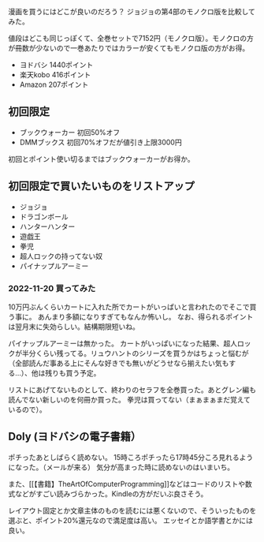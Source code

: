 漫画を買うにはどこが良いのだろう？
ジョジョの第4部のモノクロ版を比較してみた。

値段はどこも同じっぽくて、全巻セットで7152円（モノクロ版）。モノクロの方が冊数が少ないので一巻あたりではカラーが安くてもモノクロ版の方がお得。

- ヨドバシ 1440ポイント
- 楽天kobo 416ポイント
- Amazon 207ポイント

## 初回限定

- ブックウォーカー 初回50%オフ
-  DMMブックス  初回70%オフだが値引き上限3000円

初回とポイント使い切るまではブックウォーカーがお得か。

## 初回限定で買いたいものをリストアップ

- ジョジョ
- ドラゴンボール
- ハンターハンター
- 遊戯王
- 拳児
- 超人ロックの持ってない奴
- パイナップルアーミー

### 2022-11-20 買ってみた

10万円ぶんくらいカートに入れた所でカートがいっぱいと言われたのでそこで買う事に。
あんまり多額になりすぎてもなんか怖いし。
なお、得られるポイントは翌月末に失効らしい。結構期限短いね。

パイナップルアーミーは無かった。
カートがいっぱいになった結果、超人ロックが半分くらい残ってる。リュウハントのシリーズを買うかはちょっと悩むが（全部読んだ事ある上にそんな好きでも無いがどうせなら揃えたい気もする…）、他は残りも買う予定。

リストにあげてないものとして、終わりのセラフを全巻買った。あとグレン編も読んでない新しいのを何冊か買った。
拳児は買ってない（まぁまぁまだ覚えているので）。

## Doly (ヨドバシの電子書籍）

ポチったあとしばらく読めない。
15時ころポチったら17時45分ころ見れるようになった。（メールが来る）
気分が高まった時に読めないのはいまいち。

また、[[【書籍】TheArtOfComputerProgramming]]などはコードのリストや数式などがすごい読みづらかった。Kindleの方がだいぶ良さそう。

レイアウト固定とか文章主体のものを読むには悪くないので、そういったものを選ぶと、ポイント20%還元なので満足度は高い。
エッセイとか語学書とかには良い。